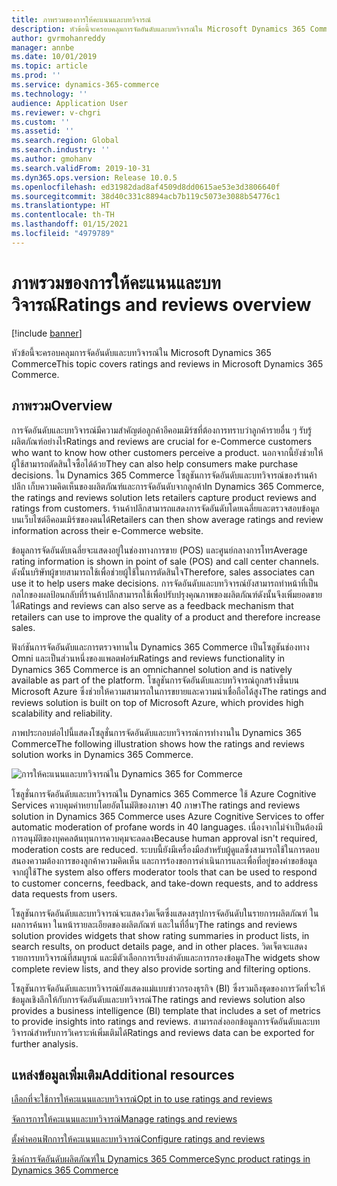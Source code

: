 ```yaml
---
title: ภาพรวมของการให้คะแนนและบทวิจารณ์
description: หัวข้อนี้จะครอบคลุมการจัดอันดับและบทวิจารณ์ใน Microsoft Dynamics 365 Commerce
author: gvrmohanreddy
manager: annbe
ms.date: 10/01/2019
ms.topic: article
ms.prod: ''
ms.service: dynamics-365-commerce
ms.technology: ''
audience: Application User
ms.reviewer: v-chgri
ms.custom: ''
ms.assetid: ''
ms.search.region: Global
ms.search.industry: ''
ms.author: gmohanv
ms.search.validFrom: 2019-10-31
ms.dyn365.ops.version: Release 10.0.5
ms.openlocfilehash: ed31982dad8af4509d8dd0615ae53e3d3806640f
ms.sourcegitcommit: 38d40c331c8894acb7b119c5073e3088b54776c1
ms.translationtype: HT
ms.contentlocale: th-TH
ms.lasthandoff: 01/15/2021
ms.locfileid: "4979789"
---
```

# <a name="ratings-and-reviews-overview"></a><span data-ttu-id="747eb-103">ภาพรวมของการให้คะแนนและบทวิจารณ์</span><span class="sxs-lookup"><span data-stu-id="747eb-103">Ratings and reviews overview</span></span>


[!include [banner](includes/banner.md)]

<span data-ttu-id="747eb-104">หัวข้อนี้จะครอบคลุมการจัดอันดับและบทวิจารณ์ใน Microsoft Dynamics 365 Commerce</span><span class="sxs-lookup"><span data-stu-id="747eb-104">This topic covers ratings and reviews in Microsoft Dynamics 365 Commerce.</span></span>

## <a name="overview"></a><span data-ttu-id="747eb-105">ภาพรวม</span><span class="sxs-lookup"><span data-stu-id="747eb-105">Overview</span></span>

<span data-ttu-id="747eb-106">การจัดอันดับและบทวิจารณ์มีความสำคัญต่อลูกค้าอีคอมเมิร์ซที่ต้องการทราบว่าลูกค้ารายอื่น ๆ รับรู้ผลิตภัณฑ์อย่างไร</span><span class="sxs-lookup"><span data-stu-id="747eb-106">Ratings and reviews are crucial for e-Commerce customers who want to know how other customers perceive a product.</span></span> <span data-ttu-id="747eb-107">นอกจากนี้ยังช่วยให้ผู้ใช้สามารถตัดสินใจซื้อได้ด้วย</span><span class="sxs-lookup"><span data-stu-id="747eb-107">They can also help consumers make purchase decisions.</span></span> <span data-ttu-id="747eb-108">ใน Dynamics 365 Commerce โซลูชันการจัดอันดับและบทวิจารณ์ของร้านค้าปลีก เก็บความคิดเห็นของผลิตภัณฑ์และการจัดอันดับจากลูกค้า</span><span class="sxs-lookup"><span data-stu-id="747eb-108">In Dynamics 365 Commerce, the ratings and reviews solution lets retailers capture product reviews and ratings from customers.</span></span> <span data-ttu-id="747eb-109">ร้านค้าปลีกสามารถแสดงการจัดอันดับโดยเฉลี่ยและตรวจสอบข้อมูลบนเว็บไซต์อีคอมเมิร์ซของตนได้</span><span class="sxs-lookup"><span data-stu-id="747eb-109">Retailers can then show average ratings and review information across their e-Commerce website.</span></span>

<span data-ttu-id="747eb-110">ข้อมูลการจัดอันดับเฉลี่ยจะแสดงอยู่ในช่องทางการขาย (POS) และศูนย์กลางการโทร</span><span class="sxs-lookup"><span data-stu-id="747eb-110">Average rating information is shown in point of sale (POS) and call center channels.</span></span> <span data-ttu-id="747eb-111">ดังนั้นบริษัทผู้ขายสามารถใช้เพื่อช่วยผู้ใช้ในการตัดสินใจ</span><span class="sxs-lookup"><span data-stu-id="747eb-111">Therefore, sales associates can use it to help users make decisions.</span></span> <span data-ttu-id="747eb-112">การจัดอันดับและบทวิจารณ์ยังสามารถทำหน้าที่เป็นกลไกของผลป้อนกลับที่ร้านค้าปลีกสามารถใช้เพื่อปรับปรุงคุณภาพของผลิตภัณฑ์ดังนั้นจึงเพิ่มยอดขายได้</span><span class="sxs-lookup"><span data-stu-id="747eb-112">Ratings and reviews can also serve as a feedback mechanism that retailers can use to improve the quality of a product and therefore increase sales.</span></span>

<span data-ttu-id="747eb-113">ฟังก์ชันการจัดอันดับและการตรวจทานใน Dynamics 365 Commerce เป็นโซลูชันช่องทาง Omni และเป็นส่วนหนึ่งของแพลตฟอร์ม</span><span class="sxs-lookup"><span data-stu-id="747eb-113">Ratings and reviews functionality in Dynamics 365 Commerce is an omnichannel solution and is natively available as part of the platform.</span></span> <span data-ttu-id="747eb-114">โซลูชันการจัดอันดับและบทวิจารณ์ถูกสร้างขึ้นบน Microsoft Azure ซึ่งช่วยให้ความสามารถในการขยายและความน่าเชื่อถือได้สูง</span><span class="sxs-lookup"><span data-stu-id="747eb-114">The ratings and reviews solution is built on top of Microsoft Azure, which provides high scalability and reliability.</span></span>

<span data-ttu-id="747eb-115">ภาพประกอบต่อไปนี้แสดงโซลูชั่นการจัดอันดับและบทวิจารณ์การทำงานใน Dynamics 365 Commerce</span><span class="sxs-lookup"><span data-stu-id="747eb-115">The following illustration shows how the ratings and reviews solution works in Dynamics 365 Commerce.</span></span>

![การให้คะแนนและบทวิจารณ์ใน Dynamics 365 for Commerce](media/Dynamics-365-Commerce-Ratings-and-Reviews-Overview.jpg)

<span data-ttu-id="747eb-117">โซลูชั่นการจัดอันดับและบทวิจารณ์ใน Dynamics 365 Commerce ใช้ Azure Cognitive Services ควบคุมคำหยาบโดยอัตโนมัติของภาษา 40 ภาษา</span><span class="sxs-lookup"><span data-stu-id="747eb-117">The ratings and reviews solution in Dynamics 365 Commerce uses Azure Cognitive Services to offer automatic moderation of profane words in 40 languages.</span></span> <span data-ttu-id="747eb-118">เนื่องจากไม่จำเป็นต้องมีการอนุมัติของบุคคลต้นทุนการควบคุมจะลดลง</span><span class="sxs-lookup"><span data-stu-id="747eb-118">Because human approval isn't required, moderation costs are reduced.</span></span> <span data-ttu-id="747eb-119">ระบบนี้ยังมีเครื่องมือสำหรับผู้ดูแลซึ่งสามารถใช้ในการตอบสนองความต้องการของลูกค้าความคิดเห็น และการร้องขอการดำเนินการและเพื่อที่อยู่ของคำขอข้อมูลจากผู้ใช้</span><span class="sxs-lookup"><span data-stu-id="747eb-119">The system also offers moderator tools that can be used to respond to customer concerns, feedback, and take-down requests, and to address data requests from users.</span></span>

<span data-ttu-id="747eb-120">โซลูชันการจัดอันดับและบทวิจารณ์จะแสดงวิดเจ็ตซึ่งแสดงสรุปการจัดอันดับในรายการผลิตภัณฑ์ ในผลการค้นหา ในหน้ารายละเอียดของผลิตภัณฑ์ และในที่อื่นๆ</span><span class="sxs-lookup"><span data-stu-id="747eb-120">The ratings and reviews solution provides widgets that show rating summaries in product lists, in search results, on product details page, and in other places.</span></span> <span data-ttu-id="747eb-121">วิดเจ็ตจะแสดงรายการบทวิจารณ์ที่สมบูรณ์ และมีตัวเลือกการเรียงลำดับและการกรองข้อมูล</span><span class="sxs-lookup"><span data-stu-id="747eb-121">The widgets show complete review lists, and they also provide sorting and filtering options.</span></span>

<span data-ttu-id="747eb-122">โซลูชันการจัดอันดับและบทวิจารณ์ยังแสดงแม่แบบข่าวกรองธุรกิจ (BI) ซึ่งรวมถึงชุดของการวัดที่จะให้ข้อมูลเชิงลึกให้กับการจัดอันดับและบทวิจารณ์</span><span class="sxs-lookup"><span data-stu-id="747eb-122">The ratings and reviews solution also provides a business intelligence (BI) template that includes a set of metrics to provide insights into ratings and reviews.</span></span> <span data-ttu-id="747eb-123">สามารถส่งออกข้อมูลการจัดอันดับและบทวิจารณ์สำหรับการวิเคราะห์เพิ่มเติมได้</span><span class="sxs-lookup"><span data-stu-id="747eb-123">Ratings and reviews data can be exported for further analysis.</span></span>

## <a name="additional-resources"></a><span data-ttu-id="747eb-124">แหล่งข้อมูลเพิ่มเติม</span><span class="sxs-lookup"><span data-stu-id="747eb-124">Additional resources</span></span>

[<span data-ttu-id="747eb-125">เลือกที่จะใช้การให้คะแนนและบทวิจารณ์</span><span class="sxs-lookup"><span data-stu-id="747eb-125">Opt in to use ratings and reviews</span></span>](opt-in-ratings-reviews.md)

[<span data-ttu-id="747eb-126">จัดการการให้คะแนนและบทวิจารณ์</span><span class="sxs-lookup"><span data-stu-id="747eb-126">Manage ratings and reviews</span></span>](manage-reviews.md)

[<span data-ttu-id="747eb-127">ตั้งค่าคอนฟิกการให้คะแนนและบทวิจารณ์</span><span class="sxs-lookup"><span data-stu-id="747eb-127">Configure ratings and reviews</span></span>](configure-ratings-reviews.md)

[<span data-ttu-id="747eb-128">ซิงค์การจัดอันดับผลิตภัณฑ์ใน Dynamics 365 Commerce</span><span class="sxs-lookup"><span data-stu-id="747eb-128">Sync product ratings in Dynamics 365 Commerce</span></span>](sync-product-ratings.md)
